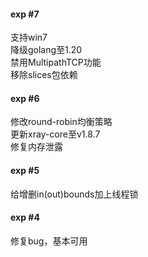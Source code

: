#### exp #7
支持win7  
降级golang至1.20  
禁用MultipathTCP功能  
移除slices包依赖  

#### exp #6
修改round-robin均衡策略  
更新xray-core至v1.8.7  
修复内存泄露  

#### exp #5
给增删in(out)bounds加上线程锁  

#### exp #4
修复bug，基本可用  

